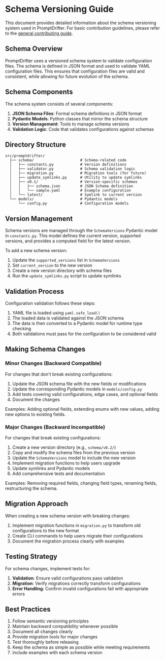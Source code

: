 # Schema Versioning Guide

This document provides detailed information about the schema versioning system used in PromptDrifter. For basic contribution guidelines, please refer to the [general contributing guide](welcome.md).

## Schema Overview

PromptDrifter uses a versioned schema system to validate configuration files. The schema is defined in JSON format and used to validate YAML configuration files. This ensures that configuration files are valid and consistent, while allowing for future evolution of the schema.

## Schema Components

The schema system consists of several components:

1. **JSON Schema Files**: Formal schema definitions in JSON format
2. **Pydantic Models**: Python classes that mirror the schema structure
3. **Version Management**: Tools to manage schema versions
4. **Validation Logic**: Code that validates configurations against schemas

## Directory Structure

```
src/promptdrifter/
  ├── schema/                     # Schema-related code
  │   ├── constants.py            # Version definitions
  │   ├── validator.py            # Schema validation logic
  │   ├── migration.py            # Migration tools (for future)
  │   ├── update_symlinks.py      # Utility to update symlinks
  │   ├── v0.1/                   # Version-specific schemas
  │   │   ├── schema.json         # JSON Schema definition
  │   │   └── sample.yaml         # Example configuration
  │   └── latest/                 # Symlink to current version
  └── models/                     # Pydantic models
      └── config.py               # Configuration models
```

## Version Management

Schema versions are managed through the `SchemaVersions` Pydantic model in `constants.py`. This model defines the current version, supported versions, and provides a computed field for the latest version.

To add a new schema version:

1. Update the `supported_versions` list in `SchemaVersions`
2. Set `current_version` to the new version
3. Create a new version directory with schema files
4. Run the `update_symlinks.py` script to update symlinks

## Validation Process

Configuration validation follows these steps:

1. YAML file is loaded using `yaml.safe_load()`
2. The loaded data is validated against the JSON schema
3. The data is then converted to a Pydantic model for runtime type checking
4. Both validations must pass for the configuration to be considered valid

## Making Schema Changes

### Minor Changes (Backward Compatible)

For changes that don't break existing configurations:

1. Update the JSON schema file with the new fields or modifications
2. Update the corresponding Pydantic models in `models/config.py`
3. Add tests covering valid configurations, edge cases, and optional fields
4. Document the changes

Examples: Adding optional fields, extending enums with new values, adding new options to existing fields.

### Major Changes (Backward Incompatible)

For changes that break existing configurations:

1. Create a new version directory (e.g., `schema/v0.2/`)
2. Copy and modify the schema files from the previous version
3. Update the `SchemaVersions` model to include the new version
4. Implement migration functions to help users upgrade
5. Update symlinks and Pydantic models
6. Add comprehensive tests and documentation

Examples: Removing required fields, changing field types, renaming fields, restructuring the schema.

## Migration Approach

When creating a new schema version with breaking changes:

1. Implement migration functions in `migration.py` to transform old configurations to the new format
2. Create CLI commands to help users migrate their configurations
3. Document the migration process clearly with examples

## Testing Strategy

For schema changes, implement tests for:

1. **Validation**: Ensure valid configurations pass validation
2. **Migration**: Verify migrations correctly transform configurations
3. **Error Handling**: Confirm invalid configurations fail with appropriate errors

## Best Practices

1. Follow semantic versioning principles
2. Maintain backward compatibility whenever possible
3. Document all changes clearly
4. Provide migration tools for major changes
5. Test thoroughly before releasing
6. Keep the schema as simple as possible while meeting requirements
7. Include examples with each schema version
